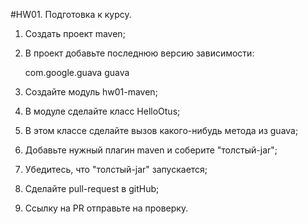 #HW01. Подготовка к курсу.

1) Создать проект maven;
2) В проект добавьте последнюю версию зависимости:

   <groupId>com.google.guava</groupId>
   <artifactId>guava</artifactId>

3) Создайте модуль hw01-maven;
4) В модуле сделайте класс HelloOtus;
5) В этом классе сделайте вызов какого-нибудь метода из guava;
6) Добавьте нужный плагин maven и соберите "толстый-jar";
7) Убедитесь, что "толстый-jar" запускается;
8) Сделайте pull-request в gitHub;
9) Ссылку на PR отправьте на проверку.
